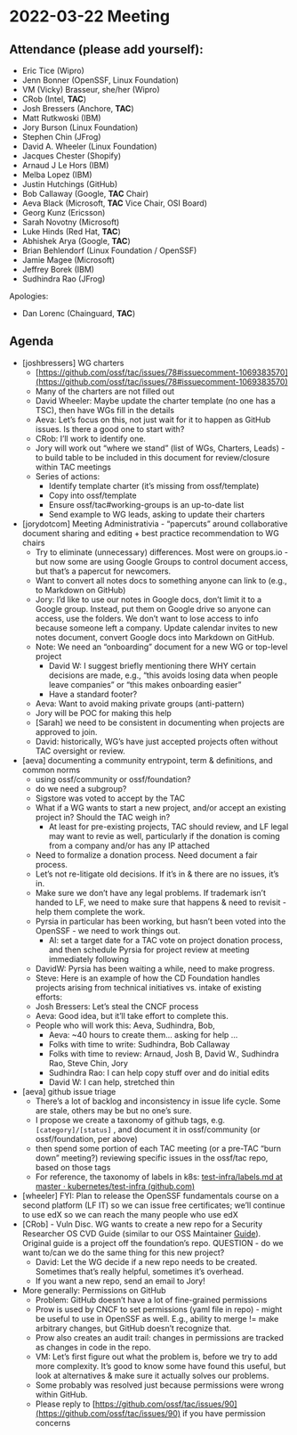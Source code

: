 # **2022-03-22 Meeting**

## Attendance (please add yourself):

* Eric Tice (Wipro)
* Jenn Bonner (OpenSSF, Linux Foundation)
* VM (Vicky) Brasseur, she/her (Wipro)
* CRob (Intel, **TAC**)
* Josh Bressers (Anchore, **TAC**)
* Matt Rutkwoski (IBM)
* Jory Burson (Linux Foundation)
* Stephen Chin (JFrog)
* David A. Wheeler (Linux Foundation)
* Jacques Chester (Shopify)
* Arnaud J Le Hors (IBM)
* Melba Lopez (IBM)
* Justin Hutchings (GitHub)
* Bob Callaway (Google, **TAC** Chair)
* Aeva Black (Microsoft, **TAC** Vice Chair, OSI Board)
* Georg Kunz (Ericsson)
* Sarah Novotny (Microsoft)
* Luke Hinds (Red Hat, **TAC**)
* Abhishek Arya (Google, **TAC**)
* Brian Behlendorf (Linux Foundation / OpenSSF)
* Jamie Magee (Microsoft)
* Jeffrey Borek (IBM)
* Sudhindra Rao (JFrog)

Apologies:

* Dan Lorenc (Chainguard, **TAC**)

## Agenda

* [joshbressers] WG charters
    * [https://github.com/ossf/tac/issues/78#issuecomment-1069383570](https://github.com/ossf/tac/issues/78#issuecomment-1069383570)
    * Many of the charters are not filled out
    * David Wheeler: Maybe update the charter template (no one has a TSC), then have WGs fill in the details
    * Aeva: Let’s focus on this, not just wait for it to happen as GitHub issues. Is there a good one to start with?
    * CRob: I’ll work to identify one.
    * Jory will work out “where we stand” (list of WGs, Charters, Leads) - to build table to be included in this document for review/closure within TAC meetings
    * Series of actions:
        * Identify template charter (it’s missing from ossf/template)
        * Copy into ossf/template
        * Ensure ossf/tac#working-groups is an up-to-date list
        * Send example to WG leads, asking to update their charters
* [jorydotcom] Meeting Administrativia - “papercuts” around collaborative document sharing and editing + best practice recommendation to WG chairs
    * Try to eliminate (unnecessary) differences. Most were on groups.io - but now some are using Google Groups to control document access, but that’s a papercut for newcomers.
    * Want to convert all notes docs to something anyone can link to (e.g., to Markdown on GitHub)
    * Jory: I’d like to use our notes in Google docs, don’t limit it to a Google group. Instead, put them on Google drive so anyone can access, use the folders. We don’t want to lose access to info because someone left a company. Update calendar invites to new notes document, convert Google docs into Markdown on GitHub. 
    * Note: We need an “onboarding” document for a new WG or top-level project
        * David W: I suggest briefly mentioning there WHY certain decisions are made, e.g., “this avoids losing data when people leave companies” or “this makes onboarding easier”
        * Have a standard footer?
    * Aeva: Want to avoid making private groups (anti-pattern)
    * Jory will be POC for making this help
    * [Sarah] we need to be consistent in documenting when projects are approved to join.
    * David: historically, WG’s have just accepted projects often without TAC oversight or review. 
* [aeva] documenting a community entrypoint, term & definitions, and common norms
    * using ossf/community or ossf/foundation?
    * do we need a subgroup?
    * Sigstore was voted to accept by the TAC
    * What if a WG wants to start a new project, and/or accept an existing project in? Should the TAC weigh in?
        * At least for pre-existing projects, TAC should review, and LF legal may want to revie as well, particularly if the donation is coming from a company and/or has any IP attached
    * Need to formalize a donation process. Need document a fair process.
    * Let’s not re-litigate old decisions. If it’s in & there are no issues, it’s in.
    * Make sure we don’t have any legal problems. If trademark isn’t handed to LF, we need to make sure that happens & need to revisit - help them complete the work.
    * Pyrsia in particular has been working, but hasn’t been voted into the OpenSSF - we need to work things out.
        * AI: set a target date for a TAC vote on project donation process, and then schedule Pyrsia for project review at meeting immediately following
    * DavidW: Pyrsia has been waiting a while, need to make progress.
    * Steve: Here is an example of how the CD Foundation handles projects arising from technical initiatives vs. intake of existing efforts: 
    * Josh Bressers: Let’s steal the CNCF process
    * Aeva: Good idea, but it’ll take effort to complete this.
    * People who will work this: Aeva, Sudhindra, Bob,
        * Aeva: ~40 hours to create them… asking for help …
        * Folks with time to write: Sudhindra, Bob Callaway
        * Folks with time to review: Arnaud, Josh B, David W., Sudhindra Rao, Steve Chin, Jory
        * Sudhindra Rao: I can help copy stuff over and do initial edits
        * David W: I can help, stretched thin
* [aeva] github issue triage
    * There’s a lot of backlog and inconsistency in issue life cycle. Some are stale, others may be but no one’s sure.
    * I propose we create a taxonomy of github tags, e.g.` [category]/[status]` , and document it in ossf/community (or ossf/foundation, per above)
    * then spend some portion of each TAC meeting (or a pre-TAC “burn down” meeting?) reviewing specific issues in the ossf/tac repo, based on those tags
    * For reference, the taxonomy of labels in k8s: [test-infra/labels.md at master · kubernetes/test-infra (github.com)](https://github.com/kubernetes/test-infra/blob/master/label_sync/labels.md) 
* [wheeler] FYI: Plan to release the OpenSSF fundamentals course on a second platform (LF IT) so we can issue free certificates; we’ll continue to use edX so we can reach the many people who use edX
* [CRob] - Vuln Disc. WG wants to create a new repo for a Security Researcher OS CVD Guide (similar to our OSS Maintainer [Guide](https://github.com/ossf/oss-vulnerability-guide)).  Original guide is a project off the foundation’s repo.  QUESTION - do we want to/can we do the same thing for this new project?
    * David: Let the WG decide if a new repo needs to be created. Sometimes that’s really helpful, sometimes it’s overhead.
    * If you want a new repo, send an email to Jory!
* More generally: Permissions on GitHub
    * Problem: GitHub doesn’t have a lot of fine-grained permissions
    * Prow is used by CNCF to set permissions (yaml file in repo) - might be useful to use in OpenSSF as well. E.g., ability to merge != make arbitrary changes, but GitHub doesn’t recognize that.
    * Prow also creates an audit trail: changes in permissions are tracked as changes in code in the repo. 
    * VM: Let’s first figure out what the problem is, before we try to add more complexity. It’s good to know some have found this useful, but look at alternatives & make sure it actually solves our problems.
    * Some probably was resolved just because permissions were wrong within GitHub.
    * Please reply to [https://github.com/ossf/tac/issues/90](https://github.com/ossf/tac/issues/90) if you have permission concerns